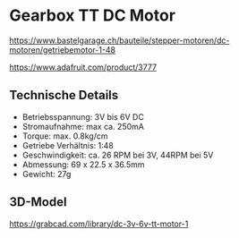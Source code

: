 # Gearbox TT DC Motor

https://www.bastelgarage.ch/bauteile/stepper-motoren/dc-motoren/getriebemotor-1-48

https://www.adafruit.com/product/3777

## Technische Details
* Betriebsspannung: 3V bis 6V DC
* Stromaufnahme: max ca. 250mA
* Torque: max. 0.8kg/cm
* Getriebe Verhältnis: 1:48
* Geschwindigkeit: ca. 26 RPM bei 3V, 44RPM bei 5V
* Abmessung: 69 x 22.5 x 36.5mm
* Gewicht: 27g

## 3D-Model
https://grabcad.com/library/dc-3v-6v-tt-motor-1
